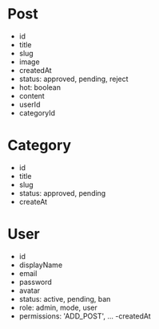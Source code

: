 # Post

- id
- title
- slug
- image
- createdAt
- status: approved, pending, reject
- hot: boolean
- content
- userId
- categoryId

# Category

- id
- title
- slug
- status: approved, pending
- createAt

# User

- id
- displayName
- email
- password
- avatar
- status: active, pending, ban
- role: admin, mode, user
- permissions: 'ADD_POST', ...
  -createdAt

